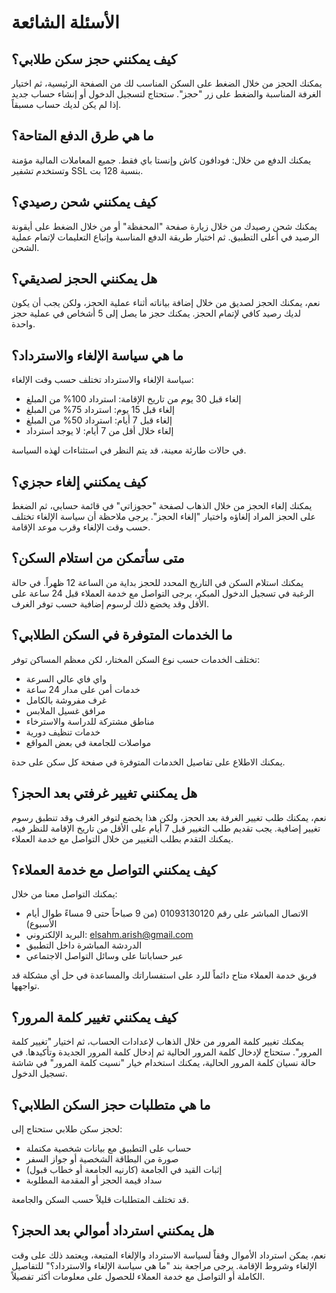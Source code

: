 # الأسئلة الشائعة

## كيف يمكنني حجز سكن طلابي؟
يمكنك الحجز من خلال الضغط على السكن المناسب لك من الصفحة الرئيسية، ثم اختيار الغرفة المناسبة والضغط على زر "حجز". ستحتاج لتسجيل الدخول أو إنشاء حساب جديد إذا لم يكن لديك حساب مسبقاً.

## ما هي طرق الدفع المتاحة؟
يمكنك الدفع من خلال: فودافون كاش وإنستا باي فقط. جميع المعاملات المالية مؤمنة وتستخدم تشفير SSL بنسبة 128 بت.

## كيف يمكنني شحن رصيدي؟
يمكنك شحن رصيدك من خلال زيارة صفحة "المحفظة" أو من خلال الضغط على أيقونة الرصيد في أعلى التطبيق. ثم اختيار طريقة الدفع المناسبة وإتباع التعليمات لإتمام عملية الشحن.

## هل يمكنني الحجز لصديقي؟
نعم، يمكنك الحجز لصديق من خلال إضافة بياناته أثناء عملية الحجز، ولكن يجب أن يكون لديك رصيد كافي لإتمام الحجز. يمكنك حجز ما يصل إلى 5 أشخاص في عملية حجز واحدة.

## ما هي سياسة الإلغاء والاسترداد؟
سياسة الإلغاء والاسترداد تختلف حسب وقت الإلغاء:
- إلغاء قبل 30 يوم من تاريخ الإقامة: استرداد 100% من المبلغ
- إلغاء قبل 15 يوم: استرداد 75% من المبلغ
- إلغاء قبل 7 أيام: استرداد 50% من المبلغ
- إلغاء خلال أقل من 7 أيام: لا يوجد استرداد

في حالات طارئة معينة، قد يتم النظر في استثناءات لهذه السياسة.

## كيف يمكنني إلغاء حجزي؟
يمكنك إلغاء الحجز من خلال الذهاب لصفحة "حجوزاتي" في قائمة حسابي، ثم الضغط على الحجز المراد إلغاؤه واختيار "إلغاء الحجز". يرجى ملاحظة أن سياسة الإلغاء تختلف حسب وقت الإلغاء وقرب موعد الإقامة.

## متى سأتمكن من استلام السكن؟
يمكنك استلام السكن في التاريخ المحدد للحجز بداية من الساعة 12 ظهراً. في حالة الرغبة في تسجيل الدخول المبكر، يرجى التواصل مع خدمة العملاء قبل 24 ساعة على الأقل وقد يخضع ذلك لرسوم إضافية حسب توفر الغرف.

## ما الخدمات المتوفرة في السكن الطلابي؟
تختلف الخدمات حسب نوع السكن المختار، لكن معظم المساكن توفر:
- واي فاي عالي السرعة
- خدمات أمن على مدار 24 ساعة
- غرف مفروشة بالكامل
- مرافق غسيل الملابس
- مناطق مشتركة للدراسة والاسترخاء
- خدمات تنظيف دورية
- مواصلات للجامعة في بعض المواقع

يمكنك الاطلاع على تفاصيل الخدمات المتوفرة في صفحة كل سكن على حدة.

## هل يمكنني تغيير غرفتي بعد الحجز؟
نعم، يمكنك طلب تغيير الغرفة بعد الحجز، ولكن هذا يخضع لتوفر الغرف وقد تنطبق رسوم تغيير إضافية. يجب تقديم طلب التغيير قبل 7 أيام على الأقل من تاريخ الإقامة للنظر فيه. يمكنك التقدم بطلب التغيير من خلال التواصل مع خدمة العملاء.

## كيف يمكنني التواصل مع خدمة العملاء؟
يمكنك التواصل معنا من خلال:
- الاتصال المباشر على رقم 01093130120 (من 9 صباحاً حتى 9 مساءً طوال أيام الأسبوع)
- البريد الإلكتروني: elsahm.arish@gmail.com
- الدردشة المباشرة داخل التطبيق
- عبر حساباتنا على وسائل التواصل الاجتماعي

فريق خدمة العملاء متاح دائماً للرد على استفساراتك والمساعدة في حل أي مشكلة قد تواجهها.

## كيف يمكنني تغيير كلمة المرور؟
يمكنك تغيير كلمة المرور من خلال الذهاب لإعدادات الحساب، ثم اختيار "تغيير كلمة المرور". ستحتاج لإدخال كلمة المرور الحالية ثم إدخال كلمة المرور الجديدة وتأكيدها. في حالة نسيان كلمة المرور الحالية، يمكنك استخدام خيار "نسيت كلمة المرور" في شاشة تسجيل الدخول.

## ما هي متطلبات حجز السكن الطلابي؟
لحجز سكن طلابي ستحتاج إلى:
- حساب على التطبيق مع بيانات شخصية مكتملة
- صورة من البطاقة الشخصية أو جواز السفر
- إثبات القيد في الجامعة (كارنيه الجامعة أو خطاب قبول)
- سداد قيمة الحجز أو المقدمة المطلوبة

قد تختلف المتطلبات قليلاً حسب السكن والجامعة.

## هل يمكنني استرداد أموالي بعد الحجز؟
نعم، يمكن استرداد الأموال وفقاً لسياسة الاسترداد والإلغاء المتبعة، ويعتمد ذلك على وقت الإلغاء وشروط الإقامة. يرجى مراجعة بند "ما هي سياسة الإلغاء والاسترداد؟" للتفاصيل الكاملة أو التواصل مع خدمة العملاء للحصول على معلومات أكثر تفصيلاً. 